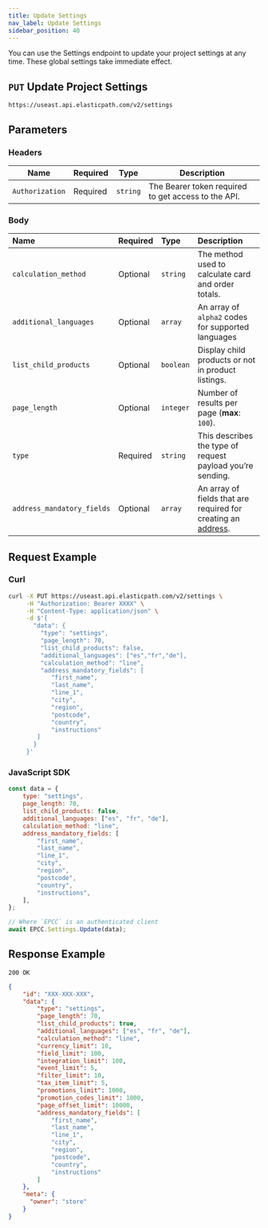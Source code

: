 ```yaml
---
title: Update Settings
nav_label: Update Settings
sidebar_position: 40
---
```


You can use the Settings endpoint to update your project settings at any time. These global settings take immediate effect.

## `PUT` Update Project Settings

```http
https://useast.api.elasticpath.com/v2/settings
```

## Parameters

### Headers

| Name            | Required | Type     | Description                                         |
| --------------- | -------- | -------- | --------------------------------------------------- |
| `Authorization` | Required | `string` | The Bearer token required to get access to the API. |

### Body

| Name | Required | Type | Description |
| :--- | :--- | :--- | :--- |
| `calculation_method` | Optional | `string`  | The method used to calculate card and order totals. |
| `additional_languages` | Optional | `array`   | An array of `alpha2` codes for supported languages |
| `list_child_products` | Optional | `boolean` | Display child products or not in product listings. |
| `page_length` | Optional | `integer` | Number of results per page (**max**: `100`). |
| `type` | Required | `string`  | This describes the type of request payload you’re sending. |
|`address_mandatory_fields`| Optional | `array`   | An array of fields that are required for creating an [address](/docs/commerce-cloud/addresses/about-addresses-api#the-address-object). |

## Request Example

### Curl

```bash
curl -X PUT https://useast.api.elasticpath.com/v2/settings \
     -H "Authorization: Bearer XXXX" \
     -H "Content-Type: application/json" \
     -d $'{
       "data": {
         "type": "settings",
         "page_length": 70,
         "list_child_products": false,
         "additional_languages": ["es","fr","de"],
         "calculation_method": "line",
         "address_mandatory_fields": [
            "first_name",
            "last_name",
            "line_1",
            "city",
            "region",
            "postcode",
            "country",
            "instructions"
        ]
       }
     }'
```

### JavaScript SDK

```javascript
const data = {
    type: "settings",
    page_length: 70,
    list_child_products: false,
    additional_languages: ["es", "fr", "de"],
    calculation_method: "line",
    address_mandatory_fields: [
        "first_name",
        "last_name",
        "line_1",
        "city",
        "region",
        "postcode",
        "country",
        "instructions",
    ],
};

// Where `EPCC` is an authenticated client
await EPCC.Settings.Update(data);
```

## Response Example

`200 OK`

```json
{
    "id": "XXX-XXX-XXX",
    "data": {
        "type": "settings",
        "page_length": 70,
        "list_child_products": true,
        "additional_languages": ["es", "fr", "de"],
        "calculation_method": "line",
        "currency_limit": 10,
        "field_limit": 100,
        "integration_limit": 100,
        "event_limit": 5,
        "filter_limit": 10,
        "tax_item_limit": 5,
        "promotions_limit": 1000,
        "promotion_codes_limit": 1000,
        "page_offset_limit": 10000,
        "address_mandatory_fields": [
            "first_name",
            "last_name",
            "line_1",
            "city",
            "region",
            "postcode",
            "country",
            "instructions"
        ]
    },
    "meta": {
      "owner": "store"
    }
}
```
